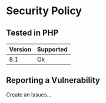 # Security Policy

## Tested in PHP

| Version | Supported |
|---------|-----------|
| 8.1     | Ok        |

## Reporting a Vulnerability

Create an Issues...
